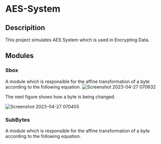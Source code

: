 # AES-System

## Descripition
This project simulates AES System which is used in Encrypting Data.

## Modules

### Sbox
A module which is responsible for the affine transformation of a byte according to the following equation.
![Screenshot 2023-04-27 070632](https://user-images.githubusercontent.com/42827260/234764407-416981b6-d65b-43d0-b9aa-588a409aad73.png)


 The next figure shows how a byte is being changed.

![Screenshot 2023-04-27 070405](https://user-images.githubusercontent.com/42827260/234763989-eb5202d3-3e26-4470-bf60-4baa084f5585.png)


### SubBytes
A module which is responsible for the affine transformation of a byte according to the following equation.
